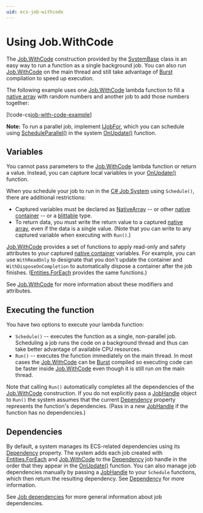 ```yaml
---
uid: ecs-job-withcode
---
```


# Using Job.WithCode

The [Job.WithCode] construction provided by the [SystemBase] class is an easy way to run a function as a single background job. You can also run [Job.WithCode] on the main thread and still take advantage of [Burst] compilation to speed up execution.

The following example  uses one [Job.WithCode] lambda function to fill a [native array] with random numbers and another job to add those numbers together:

[!code-cs[job-with-code-example](../DocCodeSamples.Tests/LambdaJobExamples.cs#job-with-code-example)]

**Note:** To run a parallel job, implement [IJobFor], which you can schedule using [ScheduleParallel()] in the system [OnUpdate()] function.

## Variables

You cannot pass parameters to the [Job.WithCode] lambda function or return a value. Instead, you can capture local variables in your [OnUpdate()] function. 

When you schedule your job to run in the [C# Job System] using `Schedule()`, there are additional restrictions:

* Captured variables must be declared as  [NativeArray] -- or other [native container] -- or a [blittable] type.  
* To return data,  you must write the return value to a captured [native array], even if the data is a single value. (Note that you can write to any captured variable when executing with `Run()`.)

[Job.WithCode] provides a set of functions to apply read-only and safety attributes to your captured [native container] variables. For example, you can use `WithReadOnly` to designate that you don't update the container and `WithDisposeOnCompletion` to automatically dispose a container after the job finishes. ([Entities.ForEach] provides the same functions.)

See [Job.WithCode] for more information about these modifiers and attributes.
 
## Executing the function

You have two options to execute your lambda function:
* `Schedule()` -- executes the function as a single, non-parallel job.
   Scheduling a job runs the code on a background thread and thus can take better advantage of available CPU resources. 
* `Run()` -- executes the function immediately on the main thread.
   In most cases the [Job.WithCode] can be [Burst] compiled so executing code can be faster inside [Job.WithCode] even though it is still run on the main thread.

Note that calling `Run()` automatically completes all the dependencies of the [Job.WithCode] construction. If you do not explicitly pass a [JobHandle] object to `Run()` the system assumes that the current [Dependency] property represents the function's dependencies. (Pass in a new [JobHandle] if the function has no dependencies.)

## Dependencies

By default, a system manages its ECS-related dependencies using its [Dependency] property. The system adds each job created with [Entities.ForEach] and [Job.WithCode] to the [Dependency] job handle in the order that they appear in the [OnUpdate()] function. You can also manage job dependencies manually by passing a [JobHandle] to your `Schedule` functions, which then return the resulting dependency. See [Dependency] for more information.
 
See [Job dependencies] for more general information about job dependencies.

 [C# Job System]: https://docs.unity3d.com/Manual/JobSystem.html
[Burst]: https://docs.unity3d.com/Packages/com.unity.burst@latest/index.html
[Dependency]: xref:Unity.Entities.SystemBase.Dependency
[race condition]: https://en.wikipedia.org/wiki/Race_condition
[Job dependencies]: xref:ecs-job-dependencies
[IJobFor]: https://docs.unity3d.com/Manual/JobSystemCreatingJobs.html
[ScheduleParallel()]: https://docs.unity3d.com/ScriptReference/Unity.Jobs.IJobForExtensions.ScheduleParallel.html
[OnUpdate()]: xref:Unity.Entities.SystemBase.OnUpdate*
[blittable]: https://docs.microsoft.com/en-us/dotnet/framework/interop/blittable-and-non-blittable-types
[sync point]: xref:sync-point
[JobHandle]: https://docs.unity3d.com/ScriptReference/Unity.Jobs.JobHandle.html
[Job.WithCode]: xref:Unity.Entities.SystemBase.Job
[Entities.ForEach]: xref:Unity.Entities.SystemBase.Entities
[SystemBase.Entities]: xref:Unity.Entities.SystemBase.Entities
[SystemBase]: xref:Unity.Entities.SystemBase
[NativeArray]: https://docs.unity3d.com/ScriptReference/Unity.Collections.NativeArray_1.html
[native array]: https://docs.unity3d.com/ScriptReference/Unity.Collections.NativeArray_1.html
[native container]: https://docs.unity3d.com/Manual/JobSystemNativeContainer.html